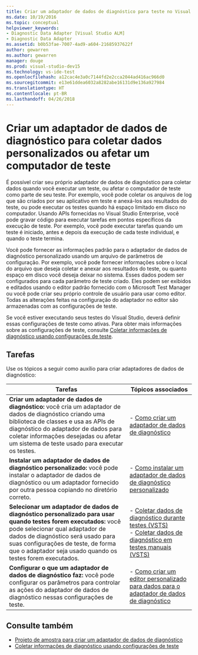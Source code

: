 ```yaml
---
title: Criar um adaptador de dados de diagnóstico para teste no Visual Studio
ms.date: 10/19/2016
ms.topic: conceptual
helpviewer_keywords:
- Diagnostic Data Adapter [Visual Studio ALM]
- Diagnostic Data Adapter
ms.assetid: b0b53fae-7007-4ad9-a604-21685937622f
author: gewarren
ms.author: gewarren
manager: douge
ms.prod: visual-studio-dev15
ms.technology: vs-ide-test
ms.openlocfilehash: a12cac4e3a0c7144fd2e2cca2044ad416ac966d0
ms.sourcegitcommit: e13e61ddea6032a8282abe16131d9e136a927984
ms.translationtype: HT
ms.contentlocale: pt-BR
ms.lasthandoff: 04/26/2018
---
```

# <a name="create-a-diagnostic-data-adapter-to-collect-custom-data-or-affect-a-test-machine"></a>Criar um adaptador de dados de diagnóstico para coletar dados personalizados ou afetar um computador de teste

É possível criar seu próprio adaptador de dados de diagnóstico para coletar dados quando você executar um teste, ou afetar o computador de teste como parte de seu teste. Por exemplo, você pode coletar os arquivos de log que são criados por seu aplicativo em teste e anexá-los aos resultados do teste, ou pode executar os testes quando há espaço limitado em disco no computador. Usando APIs fornecidas no Visual Studio Enterprise, você pode gravar código para executar tarefas em pontos específicos da execução de teste. Por exemplo, você pode executar tarefas quando um teste é iniciado, antes e depois da execução de cada teste individual, e quando o teste termina.

Você pode fornecer as informações padrão para o adaptador de dados de diagnóstico personalizado usando um arquivo de parâmetros de configuração. Por exemplo, você pode fornecer informações sobre o local do arquivo que deseja coletar e anexar aos resultados do teste, ou quanto espaço em disco você deseja deixar no sistema. Esses dados podem ser configurados para cada parâmetro de teste criado. Eles podem ser exibidos e editados usando o editor padrão fornecido com o Microsoft Test Manager ou você pode criar seu próprio controle de usuário para usar como editor. Todas as alterações feitas na configuração do adaptador no editor são armazenadas com as configurações de teste.

Se você estiver executando seus testes do Visual Studio, deverá definir essas configurações de teste como ativas. Para obter mais informações sobre as configurações de teste, consulte [Coletar informações de diagnóstico usando configurações de teste](../test/collect-diagnostic-information-using-test-settings.md).

## <a name="tasks"></a>Tarefas

 Use os tópicos a seguir como auxílio para criar adaptadores de dados de diagnóstico:

|Tarefas|Tópicos associados|
|-----------|-----------------------|
|**Criar um adaptador de dados de diagnóstico:** você cria um adaptador de dados de diagnóstico criando uma biblioteca de classes e usa as APIs de diagnóstico do adaptador de dados para coletar informações desejadas ou afetar um sistema de teste usado para executar os testes.|-   [Como criar um adaptador de dados de diagnóstico](../test/how-to-create-a-diagnostic-data-adapter.md)|
|**Instalar um adaptador de dados de diagnóstico personalizado:** você pode instalar o adaptador de dados de diagnóstico ou um adaptador fornecido por outra pessoa copiando no diretório correto.|-   [Como instalar um adaptador de dados de diagnóstico personalizado](../test/how-to-install-a-custom-diagnostic-data-adapter.md)|
|**Selecionar um adaptador de dados de diagnóstico personalizado para usar quando testes forem executados:** você pode selecionar qual adaptador de dados de diagnóstico será usado para suas configurações de teste, de forma que o adaptador seja usado quando os testes forem executados.|-   [Coletar dados de diagnóstico durante testes (VSTS)](/vsts/manual-test/collect-diagnostic-data)<br />-   [Coletar dados de diagnóstico em testes manuais (VSTS)](/vsts/manual-test/mtm/collect-more-diagnostic-data-in-manual-tests)|
|**Configurar o que um adaptador de dados de diagnóstico faz:** você pode configurar os parâmetros para controlar as ações do adaptador de dados de diagnóstico nessas configurações de teste.|-   [Como criar um editor personalizado para dados para o adaptador de dados de diagnóstico](../test/how-to-create-a-custom-editor-for-data-for-your-diagnostic-data-adapter.md)|

## <a name="see-also"></a>Consulte também

- [Projeto de amostra para criar um adaptador de dados de diagnóstico](../test/sample-project-for-creating-a-diagnostic-data-adapter.md)
- [Coletar informações de diagnóstico usando configurações de teste](../test/collect-diagnostic-information-using-test-settings.md)